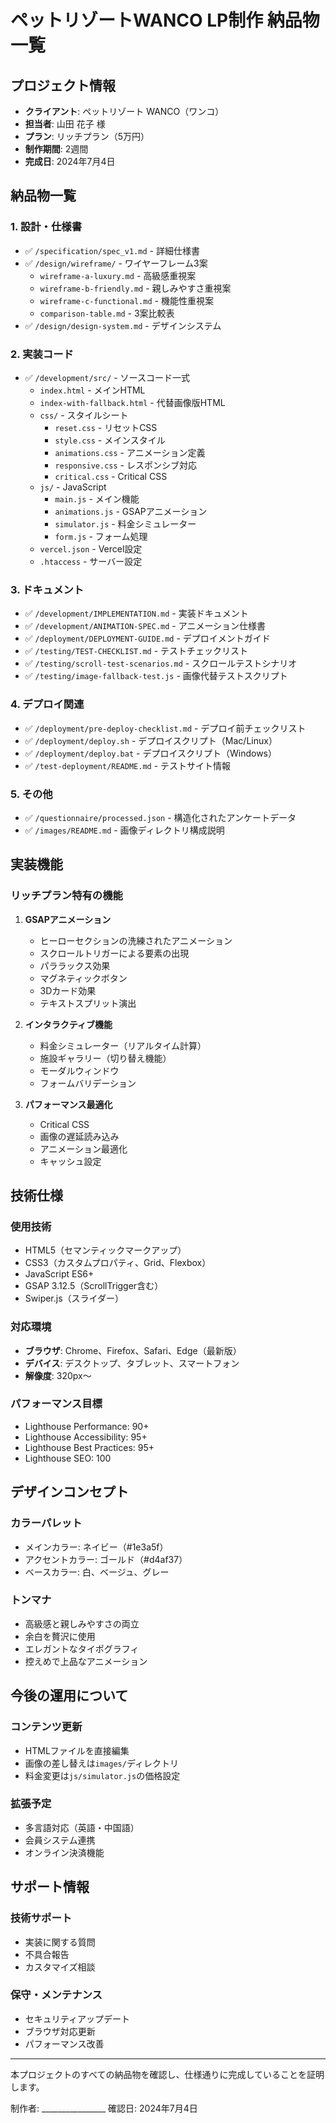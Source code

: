 # ペットリゾートWANCO LP制作 納品物一覧

## プロジェクト情報
- **クライアント**: ペットリゾート WANCO（ワンコ）
- **担当者**: 山田 花子 様
- **プラン**: リッチプラン（5万円）
- **制作期間**: 2週間
- **完成日**: 2024年7月4日

## 納品物一覧

### 1. 設計・仕様書
- ✅ `/specification/spec_v1.md` - 詳細仕様書
- ✅ `/design/wireframe/` - ワイヤーフレーム3案
  - `wireframe-a-luxury.md` - 高級感重視案
  - `wireframe-b-friendly.md` - 親しみやすさ重視案
  - `wireframe-c-functional.md` - 機能性重視案
  - `comparison-table.md` - 3案比較表
- ✅ `/design/design-system.md` - デザインシステム

### 2. 実装コード
- ✅ `/development/src/` - ソースコード一式
  - `index.html` - メインHTML
  - `index-with-fallback.html` - 代替画像版HTML
  - `css/` - スタイルシート
    - `reset.css` - リセットCSS
    - `style.css` - メインスタイル
    - `animations.css` - アニメーション定義
    - `responsive.css` - レスポンシブ対応
    - `critical.css` - Critical CSS
  - `js/` - JavaScript
    - `main.js` - メイン機能
    - `animations.js` - GSAPアニメーション
    - `simulator.js` - 料金シミュレーター
    - `form.js` - フォーム処理
  - `vercel.json` - Vercel設定
  - `.htaccess` - サーバー設定

### 3. ドキュメント
- ✅ `/development/IMPLEMENTATION.md` - 実装ドキュメント
- ✅ `/development/ANIMATION-SPEC.md` - アニメーション仕様書
- ✅ `/deployment/DEPLOYMENT-GUIDE.md` - デプロイメントガイド
- ✅ `/testing/TEST-CHECKLIST.md` - テストチェックリスト
- ✅ `/testing/scroll-test-scenarios.md` - スクロールテストシナリオ
- ✅ `/testing/image-fallback-test.js` - 画像代替テストスクリプト

### 4. デプロイ関連
- ✅ `/deployment/pre-deploy-checklist.md` - デプロイ前チェックリスト
- ✅ `/deployment/deploy.sh` - デプロイスクリプト（Mac/Linux）
- ✅ `/deployment/deploy.bat` - デプロイスクリプト（Windows）
- ✅ `/test-deployment/README.md` - テストサイト情報

### 5. その他
- ✅ `/questionnaire/processed.json` - 構造化されたアンケートデータ
- ✅ `/images/README.md` - 画像ディレクトリ構成説明

## 実装機能

### リッチプラン特有の機能
1. **GSAPアニメーション**
   - ヒーローセクションの洗練されたアニメーション
   - スクロールトリガーによる要素の出現
   - パララックス効果
   - マグネティックボタン
   - 3Dカード効果
   - テキストスプリット演出

2. **インタラクティブ機能**
   - 料金シミュレーター（リアルタイム計算）
   - 施設ギャラリー（切り替え機能）
   - モーダルウィンドウ
   - フォームバリデーション

3. **パフォーマンス最適化**
   - Critical CSS
   - 画像の遅延読み込み
   - アニメーション最適化
   - キャッシュ設定

## 技術仕様

### 使用技術
- HTML5（セマンティックマークアップ）
- CSS3（カスタムプロパティ、Grid、Flexbox）
- JavaScript ES6+
- GSAP 3.12.5（ScrollTrigger含む）
- Swiper.js（スライダー）

### 対応環境
- **ブラウザ**: Chrome、Firefox、Safari、Edge（最新版）
- **デバイス**: デスクトップ、タブレット、スマートフォン
- **解像度**: 320px〜

### パフォーマンス目標
- Lighthouse Performance: 90+
- Lighthouse Accessibility: 95+
- Lighthouse Best Practices: 95+
- Lighthouse SEO: 100

## デザインコンセプト

### カラーパレット
- メインカラー: ネイビー（#1e3a5f）
- アクセントカラー: ゴールド（#d4af37）
- ベースカラー: 白、ベージュ、グレー

### トンマナ
- 高級感と親しみやすさの両立
- 余白を贅沢に使用
- エレガントなタイポグラフィ
- 控えめで上品なアニメーション

## 今後の運用について

### コンテンツ更新
- HTMLファイルを直接編集
- 画像の差し替えは`images/`ディレクトリ
- 料金変更は`js/simulator.js`の価格設定

### 拡張予定
- 多言語対応（英語・中国語）
- 会員システム連携
- オンライン決済機能

## サポート情報

### 技術サポート
- 実装に関する質問
- 不具合報告
- カスタマイズ相談

### 保守・メンテナンス
- セキュリティアップデート
- ブラウザ対応更新
- パフォーマンス改善

---

本プロジェクトのすべての納品物を確認し、仕様通りに完成していることを証明します。

制作者: ________________
確認日: 2024年7月4日